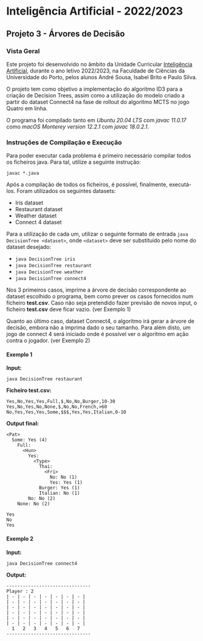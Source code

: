 # Inteligência Artificial - 2022/2023

## Projeto 3 - Árvores de Decisão

### Vista Geral

Este projeto foi desenvolvido no âmbito da Unidade Curricular [Inteligência Artificial](https://sigarra.up.pt/fcup/pt/ucurr_geral.ficha_uc_view?pv_ocorrencia_id=508303), durante o ano letivo 2022/2023, na Faculdade de Ciências da Universidade do Porto, pelos alunos André Sousa, Isabel Brito e Paulo Silva.

O projeto tem como objetivo a implementação do algoritmo ID3 para a criação de Decision Trees, assim como a utilização do modelo criado a partir do dataset Connect4 na fase de rollout do algoritmo MCTS no jogo Quatro em linha.

O programa foi compilado tanto em *Ubuntu 20.04 LTS* com *javac 11.0.17* como *macOS Monterey version 12.2.1* com *javac 18.0.2.1*.

### Instruções de Compilação e Execução

Para poder executar cada problema é primeiro necessário compilar todos os ficheiros java. Para tal, utilize a seguinte instrução:

`javac *.java`

Após a compilação de todos os ficheiros, é possível, finalmente, executá-los. Foram utilizados os seguintes datasets:
- Iris dataset
- Restaurant dataset
- Weather dataset
- Connect 4 dataset

Para a utilização de cada um, utilizar o seguinte formato de entrada `java DecisionTree <dataset>`, onde `<dataset>` deve ser substituido pelo nome do dataset desejado:
- `java DecisionTree iris`
- `java DecisionTree restaurant`
- `java DecisionTree weather`
- `java DecisionTree connect4`

Nos 3 primeiros casos, imprime a árvore de decisão correspondente ao dataset escolhido o programa, bem como prever os casos fornecidos num ficheiro **test.csv**. Caso não seja pretendido fazer previsão de novos input, o ficheiro **test.csv** deve ficar vazio. (ver Exemplo 1)

Quanto ao último caso, dataset Connect4, o algoritmo irá gerar a árvore de decisão, embora não a imprima dado o seu tamanho. Para além disto, um jogo de connect 4 será iniciado onde é possível ver o algoritmo em ação contra o jogador. (ver Exemplo 2)

#### Exemplo 1

**Input:**

    java DecisionTree restaurant

**Ficheiro test.csv:**

    Yes,No,Yes,Yes,Full,$,No,No,Burger,10-30
    Yes,No,Yes,No,None,$,No,No,French,>60
    No,Yes,Yes,Yes,Some,$$$,Yes,Yes,Italian,0-10

**Output final:**

    <Pat>
      Some: Yes (4)         
        Full: 
          <Hun>
            Yes: 
              <Type>        
                Thai:
                  <Fri>
                    No: No (1)         
                    Yes: Yes (1)         
                Burger: Yes (1)         
                Italian: No (1)         
            No: No (2)         
        None: No (2)

    Yes 
    No 
    Yes

#### Exemplo 2

**Input:**

    java DecisionTree connect4

**Output:**

    -------------------------------
    Player : 2
    | - | - | - | - | - | - | - |
    | - | - | - | - | - | - | - |
    | - | - | - | - | - | - | - |
    | - | - | - | - | - | - | - |
    | - | - | - | - | - | - | - |
    | - | - | - | - | - | - | - |
      1   2   3   4   5   6   7
    -------------------------------
          
